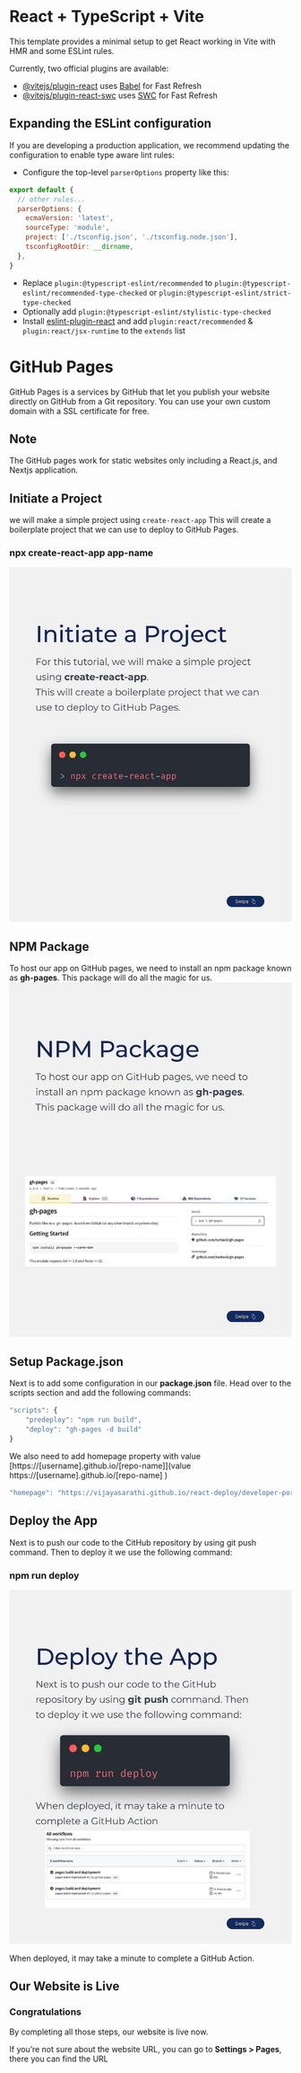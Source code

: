 # React + TypeScript + Vite

This template provides a minimal setup to get React working in Vite with HMR and some ESLint rules.

Currently, two official plugins are available:

- [@vitejs/plugin-react](https://github.com/vitejs/vite-plugin-react/blob/main/packages/plugin-react/README.md) uses [Babel](https://babeljs.io/) for Fast Refresh
- [@vitejs/plugin-react-swc](https://github.com/vitejs/vite-plugin-react-swc) uses [SWC](https://swc.rs/) for Fast Refresh

## Expanding the ESLint configuration

If you are developing a production application, we recommend updating the configuration to enable type aware lint rules:

- Configure the top-level `parserOptions` property like this:

```js
export default {
  // other rules...
  parserOptions: {
    ecmaVersion: 'latest',
    sourceType: 'module',
    project: ['./tsconfig.json', './tsconfig.node.json'],
    tsconfigRootDir: __dirname,
  },
}
```

- Replace `plugin:@typescript-eslint/recommended` to `plugin:@typescript-eslint/recommended-type-checked` or `plugin:@typescript-eslint/strict-type-checked`
- Optionally add `plugin:@typescript-eslint/stylistic-type-checked`
- Install [eslint-plugin-react](https://github.com/jsx-eslint/eslint-plugin-react) and add `plugin:react/recommended` & `plugin:react/jsx-runtime` to the `extends` list


# GitHub Pages
GitHub Pages is a services by GitHub that let you publish your website directly on GitHub from a Git repository.
You can use your own custom domain with a SSL certificate for free.

## Note 
   The GitHub pages work for static websites only including a React.js, and Nextjs application.

## Initiate a Project
   we  will  make  a  simple  project using `create-react-app`
This  will  create  a  boilerplate  project  that  we  can use to deploy to GitHub Pages.

### npx create-react-app app-name
![img.png](img.png)


## NPM Package
To host our app on GitHub pages, we need to install an npm package known as **gh-pages**. 
This package will do all the magic for us.
![img_1.png](img_1.png)
## Setup Package.json
Next is to add some configuration in our **package.json**  file. Head over to the scripts section and add the following commands:

```js
"scripts": {
    "predeploy": "npm run build",
    "deploy": "gh-pages -d build"
}
```

We also need to add homepage property with value [https://[username].github.io/[repo-name]](value https://[username].github.io/[repo-name] ) 
```js
"homepage": "https://vijayasarathi.github.io/react-deploy/developer-portfolio",
```

## Deploy the App
Next is to push our code to the CitHub repository by using git push command. 
Then to deploy it we use the following command:

### npm run deploy

![img_2.png](img_2.png)

When deployed, it may take a minute to complete a GitHub Action.

## Our Website is Live
### Congratulations
By completing all those steps, our website is live now.


If you’re not sure about the website URL, you can go to **Settings > Pages**, there you can find the URL
